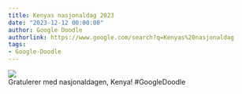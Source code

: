 ```yaml
---
title: Kenyas nasjonaldag 2023
date: "2023-12-12 00:00:00"
author: Google Doodle
authorlink: https://www.google.com/search?q=Kenyas%20nasjonaldag
tags:
- Google-Doodle
---
```

<img src="https://www.google.com/logos/doodles/2023/jamhuri-day-2023-6753651837109987-law.gif" referrerpolicy="no-referrer"><br>Gratulerer med nasjonaldagen, Kenya! #GoogleDoodle